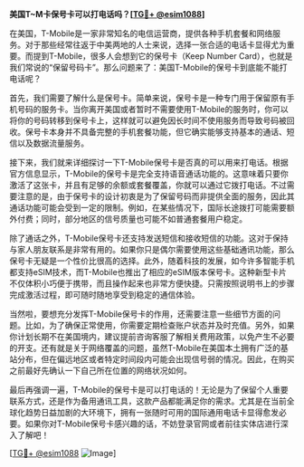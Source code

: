 **美国T~M卡保号卡可以打电话吗？[[TG💪+ @esim1088](https://t.me/s/esim1088)]**

在美国，T-Mobile是一家非常知名的电信运营商，提供各种手机套餐和网络服务。对于那些经常往返于中美两地的人士来说，选择一张合适的电话卡显得尤为重要。而提到T-Mobile，很多人会想到它的保号卡（Keep Number Card），也就是我们常说的“保留号码卡”。那么问题来了：美国T-Mobile的保号卡到底能不能打电话呢？

首先，我们需要了解什么是保号卡。简单来说，保号卡是一种专门用于保留原有手机号码的服务卡。当你离开美国或者暂时不需要使用T-Mobile的服务时，你可以将你的号码转移到保号卡上，这样就可以避免因长时间不使用服务而导致号码被回收。保号卡本身并不具备完整的手机套餐功能，但它确实能够支持基本的通话、短信以及数据流量服务。

接下来，我们就来详细探讨一下T-Mobile保号卡是否真的可以用来打电话。根据官方信息显示，T-Mobile的保号卡是完全支持语音通话功能的。这意味着只要你激活了这张卡，并且有足够的余额或套餐覆盖，你就可以通过它拨打电话。不过需要注意的是，由于保号卡的设计初衷是为了保留号码而非提供全面的服务，因此其通话功能可能会受到一定的限制。例如，在某些情况下，国际长途拨打可能需要额外付费；同时，部分地区的信号质量也可能不如普通套餐用户稳定。

除了通话之外，T-Mobile保号卡还支持发送短信和接收短信的功能。这对于保持与家人朋友联系是非常有用的。如果你只是偶尔需要使用这些基础通讯功能，那么保号卡无疑是一个性价比很高的选择。此外，随着科技的发展，如今许多智能手机都支持eSIM技术，而T-Mobile也推出了相应的eSIM版本保号卡。这种新型卡片不仅体积小巧便于携带，而且操作起来也非常方便快捷。只需按照说明书上的步骤完成激活过程，即可随时随地享受到稳定的通信体验。

当然啦，要想充分发挥T-Mobile保号卡的作用，还需要注意一些细节方面的问题。比如，为了确保正常使用，你需要定期检查账户状态并及时充值。另外，如果你计划长期不在美国境内，建议提前咨询客服了解相关费用政策，以免产生不必要的开支。还有就是关于网络覆盖的问题，虽然T-Mobile在美国本土拥有广泛的基站分布，但在偏远地区或者特定时间段内可能会出现信号弱的情况。因此，在购买之前最好先确认一下自己所在位置的网络状况如何。

最后再强调一遍，T-Mobile的保号卡是可以打电话的！无论是为了保留个人重要联系方式，还是作为备用通讯工具，这款产品都能满足你的需求。尤其是在当前全球化趋势日益加剧的大环境下，拥有一张随时可用的国际通用电话卡显得愈发必要。如果你对T-Mobile保号卡感兴趣的话，不妨登录官网或者前往实体店进行深入了解吧！

[[TG💪+ @esim1088](https://t.me/s/esim1088) ![Image](https://i.postimg.cc/4NQfJmqS/Snipaste-2025-05-13-00-14-12.png)]